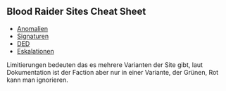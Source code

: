 ## Blood Raider Sites Cheat Sheet

* [Anomalien](siteanomaly.md)
* [Signaturen](sitesignature.md)
* [DED](siteded.md)
* [Eskalationen](siteescalation.md)

Limitierungen bedeuten das es mehrere Varianten der Site gibt, laut Dokumentation ist der Faction aber nur in einer Variante, der <span class="green">Grünen</span>, <span class="red">Rot</span> kann man ignorieren.
